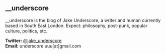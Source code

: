 ## \__underscore

\__underscore is the blog of Jake Underscore, a writer and human currently based in South East London. Expect: philosophy, post-punk, popular culture, politics, etc.

**Twitter:** [@jake_underscore](https://twitter.com/jake_underscore)  
**Email:** underscore.uuu[at]gmail.com
